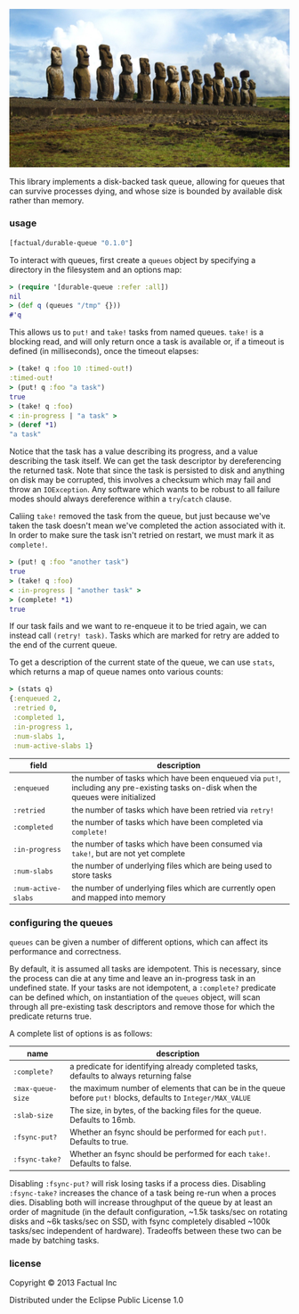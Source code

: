 ![](docs/EasterIsland.jpg)

This library implements a disk-backed task queue, allowing for queues that can survive processes dying, and whose size is bounded by available disk rather than memory.

### usage

```clj
[factual/durable-queue "0.1.0"]
```

To interact with queues, first create a `queues` object by specifying a directory in the filesystem and an options map:

```clj
> (require '[durable-queue :refer :all])
nil
> (def q (queues "/tmp" {}))
#'q
```

This allows us to `put!` and `take!` tasks from named queues.  `take!` is a blocking read, and will only return once a task is available or, if a timeout is defined (in milliseconds), once the timeout elapses:

```clj
> (take! q :foo 10 :timed-out!)
:timed-out!
> (put! q :foo "a task")
true
> (take! q :foo)
< :in-progress | "a task" >
> (deref *1)
"a task"
```

Notice that the task has a value describing its progress, and a value describing the task itself.  We can get the task descriptor by dereferencing the returned task.  Note that since the task is persisted to disk and anything on disk may be corrupted, this involves a checksum which may fail and throw an `IOException`.  Any software which wants to be robust to all failure modes should always dereference within a `try`/`catch` clause.

Caliing `take!` removed the task from the queue, but just because we've taken the task doesn't mean we've completed the action associated with it.  In order to make sure the task isn't retried on restart, we must mark it as `complete!`.

```clj
> (put! q :foo "another task")
true
> (take! q :foo)
< :in-progress | "another task" >
> (complete! *1)
true
```

If our task fails and we want to re-enqueue it to be tried again, we can instead call `(retry! task)`.  Tasks which are marked for retry are added to the end of the current queue.

To get a description of the current state of the queue, we can use `stats`, which returns a map of queue names onto various counts:

```clj
> (stats q)
{:enqueued 2, 
 :retried 0, 
 :completed 1, 
 :in-progress 1, 
 :num-slabs 1, 
 :num-active-slabs 1}
```

| field | description |
|-------|-------------|
| `:enqueued` | the number of tasks which have been enqueued via `put!`, including any pre-existing tasks on-disk when the queues were initialized |
| `:retried` | the number of tasks which have been retried via `retry!` |
| `:completed` | the number of tasks which have been completed via `complete!` |
| `:in-progress` | the number of tasks which have been consumed via `take!`, but are not yet complete |
| `:num-slabs` | the number of underlying files which are being used to store tasks |
| `:num-active-slabs` | the number of underlying files which are currently open and mapped into memory |

### configuring the queues

`queues` can be given a number of different options, which can affect its performance and correctness.  

By default, it is assumed all tasks are idempotent.  This is necessary, since the process can die at any time and leave an in-progress task in an undefined state.  If your tasks are not idempotent, a `:complete?` predicate can be defined which, on instantiation of the `queues` object, will scan through all pre-existing task descriptors and remove those for which the predicate returns true.

A complete list of options is as follows:

| name | description |
|------|-------------|
| `:complete?` | a predicate for identifying already completed tasks, defaults to always returning false |
| `:max-queue-size` | the maximum number of elements that can be in the queue before `put!` blocks, defaults to `Integer/MAX_VALUE` |
| `:slab-size` | The size, in bytes, of the backing files for the queue.  Defaults to 16mb. |
| `:fsync-put?` | Whether an fsync should be performed for each `put!`.  Defaults to true. |
| `:fsync-take?` | Whether an fsync should be performed for each `take!`.  Defaults to false. |

Disabling `:fsync-put?` will risk losing tasks if a process dies.  Disabling `:fsync-take?` increases the chance of a task being re-run when a proces dies.  Disabling both will increase throughput of the queue by at least an order of magnitude (in the default configuration, ~1.5k tasks/sec on rotating disks and ~6k tasks/sec on SSD, with fsync completely disabled ~100k tasks/sec independent of hardware).  Tradeoffs between these two can be made by batching tasks.

### license

Copyright © 2013 Factual Inc

Distributed under the Eclipse Public License 1.0
